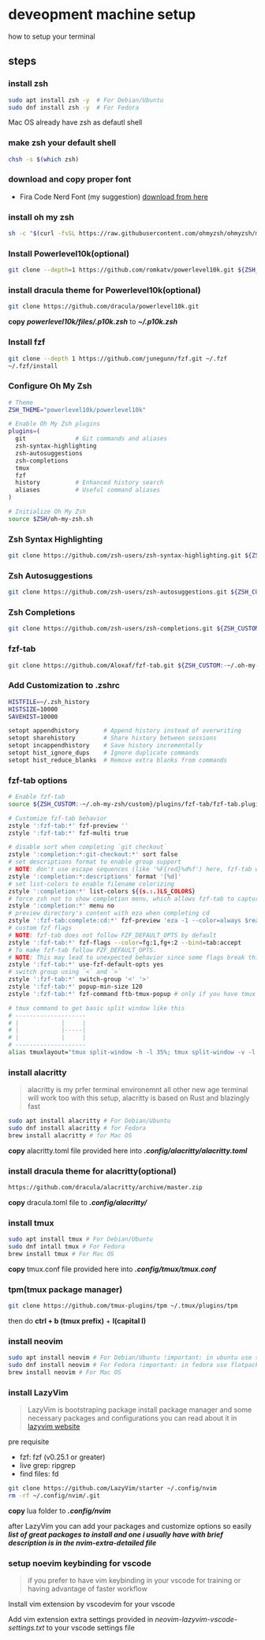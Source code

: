 # deveopment machine setup

how to setup your terminal

## steps

### install zsh

```bash
sudo apt install zsh -y  # For Debian/Ubuntu
sudo dnf install zsh -y  # For Fedora
```

Mac OS already have zsh as defautl shell

### make zsh your default shell

```bash
chsh -s $(which zsh)
```

### download and copy proper font

- Fira Code Nerd Font (my suggestion)
[download from here](https://www.google.com/url?sa=t&source=web&rct=j&opi=89978449&url=https://www.nerdfonts.com/font-downloads&ved=2ahUKEwi7xfLt0sSKAxWY0gIHHTzJMisQFnoECBcQAQ&usg=AOvVaw3CWfI_QlL7GqdvUx4iob-O)

### install oh my zsh

```bash
sh -c "$(curl -fsSL https://raw.githubusercontent.com/ohmyzsh/ohmyzsh/master/tools/install.sh)"
```

### Install Powerlevel10k(optional)

```bash
git clone --depth=1 https://github.com/romkatv/powerlevel10k.git ${ZSH_CUSTOM:-$HOME/.oh-my-zsh/custom}/themes/powerlevel10k
```

### install dracula theme for Powerlevel10k(optional)

```bash
git clone https://github.com/dracula/powerlevel10k.git
```

**copy** ***powerlevel10k/files/.p10k.zsh*** to ***~/.p10k.zsh***

### Install fzf

```bash
git clone --depth 1 https://github.com/junegunn/fzf.git ~/.fzf
~/.fzf/install
```

### Configure Oh My Zsh

```bash
# Theme
ZSH_THEME="powerlevel10k/powerlevel10k"

# Enable Oh My Zsh plugins
plugins=(
  git              # Git commands and aliases
  zsh-syntax-highlighting
  zsh-autosuggestions
  zsh-completions
  tmux
  fzf
  history          # Enhanced history search
  aliases          # Useful command aliases
)

# Initialize Oh My Zsh
source $ZSH/oh-my-zsh.sh
```

### Zsh Syntax Highlighting

```bash
git clone https://github.com/zsh-users/zsh-syntax-highlighting.git ${ZSH_CUSTOM:-~/.oh-my-zsh/custom}/plugins/zsh-syntax-highlighting
```

### Zsh Autosuggestions

```bash
git clone https://github.com/zsh-users/zsh-autosuggestions.git ${ZSH_CUSTOM:-~/.oh-my-zsh/custom}/plugins/zsh-autosuggestions
```

### Zsh Completions

```bash
git clone https://github.com/zsh-users/zsh-completions.git ${ZSH_CUSTOM:-~/.oh-my-zsh/custom}/plugins/zsh-completions
```

### fzf-tab

```bash
git clone https://github.com/Aloxaf/fzf-tab.git ${ZSH_CUSTOM:-~/.oh-my-zsh/custom}/plugins/fzf-tab
```

### Add Customization to .zshrc

```bash
HISTFILE=~/.zsh_history
HISTSIZE=10000
SAVEHIST=10000

setopt appendhistory       # Append history instead of overwriting
setopt sharehistory        # Share history between sessions
setopt incappendhistory    # Save history incrementally
setopt hist_ignore_dups    # Ignore duplicate commands
setopt hist_reduce_blanks  # Remove extra blanks from commands
```

### fzf-tab options

```bash
# Enable fzf-tab
source ${ZSH_CUSTOM:-~/.oh-my-zsh/custom}/plugins/fzf-tab/fzf-tab.plugin.zsh

# Customize fzf-tab behavior
zstyle ':fzf-tab:*' fzf-preview ''
zstyle ':fzf-tab:*' fzf-multi true

# disable sort when completing `git checkout`
zstyle ':completion:*:git-checkout:*' sort false
# set descriptions format to enable group support
# NOTE: don't use escape sequences (like '%F{red}%d%f') here, fzf-tab will ignore them
zstyle ':completion:*:descriptions' format '[%d]'
# set list-colors to enable filename colorizing
zstyle ':completion:*' list-colors ${(s.:.)LS_COLORS}
# force zsh not to show completion menu, which allows fzf-tab to capture the unambiguous prefix
zstyle ':completion:*' menu no
# preview directory's content with eza when completing cd
zstyle ':fzf-tab:complete:cd:*' fzf-preview 'eza -1 --color=always $realpath'
# custom fzf flags
# NOTE: fzf-tab does not follow FZF_DEFAULT_OPTS by default
zstyle ':fzf-tab:*' fzf-flags --color=fg:1,fg+:2 --bind=tab:accept
# To make fzf-tab follow FZF_DEFAULT_OPTS.
# NOTE: This may lead to unexpected behavior since some flags break this plugin. See Aloxaf/fzf-tab#455.
zstyle ':fzf-tab:*' use-fzf-default-opts yes
# switch group using `<` and `>`
zstyle ':fzf-tab:*' switch-group '<' '>'
zstyle ':fzf-tab:*' popup-min-size 120  
zstyle ':fzf-tab:*' fzf-command ftb-tmux-popup # only if you have tmux

# tmux command to get basic split window like this 
# --------------------
# |            |     |
# |            |-----|
# |            |     |
# --------------------
alias tmuxlayout="tmux split-window -h -l 35%; tmux split-window -v -l 50%;"
```

### install alacritty

> alacritty is my prfer terminal environemnt all other new age terminal will work too with this setup, alacritty is based on Rust and blazingly fast

```bash
sudo apt install alacritty # For Debian/Ubuntu
sudo dnf install alacritty # for Fedora
brew install alacritty # for Mac OS
```

**copy** alacritty.toml file provided here into ***.config/alacritty/alacritty.toml***

### install dracula theme for alacritty(optional)

```bash
https://github.com/dracula/alacritty/archive/master.zip
```

**copy** dracula.toml file to ***.config/alacritty/***

### install tmux

```bash
sudo apt install tmux # For Debian/Ubuntu
sudo dnf intall tmux # For Fedora
brew install tmux # For Mac OS
```

**copy** tmux.conf file provided here into ***.config/tmux/tmux.conf***

### tpm(tmux package manager)

```bash
git clone https://github.com/tmux-plugins/tpm ~/.tmux/plugins/tpm
```
then do **ctrl + b (tmux prefix)** + **I(capital I)**

### install neovim

```bash
sudo apt install neovim # For Debian/Ubuntu !important: in ubuntu use snap store for installation for better versioning
sudo dnf install neovim # For Fedora !important: in fedora use flatpack for installation for better versioning
brew install neovim # For Mac OS
```

### install LazyVim

> LazyVim is bootstraping package install package manager and some necessary packages and configurations
you can read about it in [lazyvim website](https://www.lazyvim.org)

pre requisite

- fzf: fzf (v0.25.1 or greater)
- live grep: ripgrep
- find files: fd

```bash
git clone https://github.com/LazyVim/starter ~/.config/nvim
rm -rf ~/.config/nvim/.git
```
**copy** lua folder to ***.config/nvim***

after LazyVim you can add your packages and customize options so easily
***list of great packages to install and one i usually have with brief description is in the nvim-extra-detailed file***

### setup noevim keybinding for vscode

> if you prefer to have vim keybinding in your vscode for training or having advantage of faster workflow

Install vim extension by vscodevim for your vscode

Add vim extension extra settings provided in *neovim-lazyvim-vscode-settings.txt* to your vscode settings file
